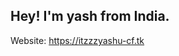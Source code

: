 ## Hey! I'm yash from India.

Website: <a style="color:#22DD22;" href="https://itzzzyashu-cf.tk">https://itzzzyashu-cf.tk</a>
